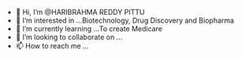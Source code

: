 - 👋 Hi, I’m @HARIBRAHMA REDDY PITTU
- 👀 I’m interested in ...Biotechnology, Drug Discovery and Biopharma 
- 🌱 I’m currently learning ...To create Medicare 
- 💞️ I’m looking to collaborate on ...
- 📫 How to reach me ...

<!---
HARIBRAHMA/HARIBRAHMA is a ✨ special ✨ repository because its `README.md` (this file) appears on your GitHub profile.
You can click the Preview link to take a look at your changes.
--->
